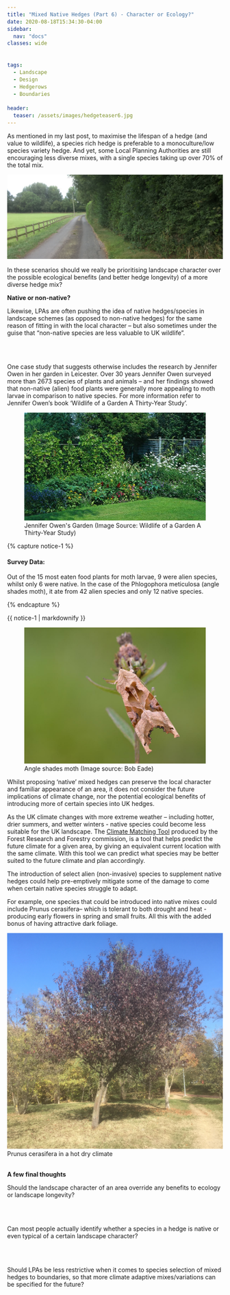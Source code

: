 ```yaml
---
title: "Mixed Native Hedges (Part 6) - Character or Ecology?"
date: 2020-08-18T15:34:30-04:00
sidebar:
  nav: "docs"
classes: wide


tags:
  - Landscape
  - Design
  - Hedgerows
  - Boundaries
  
header:
  teaser: /assets/images/hedgeteaser6.jpg
---
```




<p style="text-align: justify;">

As mentioned in my last post, to maximise the lifespan of a hedge (and value to wildlife), a species rich hedge is preferable to a monoculture/low species variety hedge. And yet, some Local Planning Authorities are still encouraging less diverse mixes, with a single species taking up over 70% of the total mix.

</p>

<img src="/assets/images/hedgeteaser6.jpg" alt="no-alignment">

<p style="text-align: justify;">

In these scenarios should we really be prioritising landscape character over the possible ecological benefits (and better hedge longevity) of a more diverse hedge mix?

</p>

**Native or non-native?**

<p style="text-align: justify;">
  
Likewise, LPAs are often pushing the idea of native hedges/species in landscape schemes (as opposed to non-native hedges) for the same reason of fitting in with the local character – but also sometimes under the guise that “non-native species are less valuable to UK wildlife”. 

<br><br>

One case study that suggests otherwise includes the research by Jennifer Owen in her garden in Leicester. Over 30 years Jennifer Owen surveyed more than 2673 species of plants and animals – and her findings showed that non-native (alien) food plants were generally more appealing to moth larvae in comparison to native species. For more information refer to Jennifer Owen’s book ‘Wildlife of a Garden A Thirty-Year Study’.

</p>


<figure class="half">
    <a href="/assets/images/jenniferowengarden.PNG"><img src="/assets/images/jenniferowengarden.PNG"></a>
    <figcaption>Jennifer Owen's Garden (Image Source: Wildlife of a Garden A Thirty-Year Study) </figcaption>
</figure>


{% capture notice-1 %}

#### Survey Data:

Out of the 15 most eaten food plants for moth larvae, 9 were alien species, whilst only 6 were native. In the case of the Phlogophora meticulosa (angle shades moth), it ate from 42 alien species and only 12 native species.

{% endcapture %}


<div class="notice">
  {{ notice-1 | markdownify }}
</div>

<figure class="half">
    <a href="/assets/images/angle shades, bob eade.jpg"><img src="/assets/images/angle shades, bob eade.jpg"></a>
    <figcaption>Angle shades moth (Image source: Bob Eade) </figcaption>
</figure>

Whilst proposing ‘native’ mixed hedges can preserve the local character and familiar appearance of an area, it does not consider the future implications of climate change, nor the potential ecological benefits of introducing more of certain species into UK hedges.

As the UK climate changes with more extreme weather – including hotter, drier summers, and wetter winters - native species could become less suitable for the UK landscape. The [Climate Matching Tool][climate-match] produced by the Forest Research and Forestry commission, is a tool that helps predict the future climate for a given area, by giving an equivalent current location with the same climate. With this tool we can predict what species may be better suited to the future climate and plan accordingly. 

[climate-match]: https://climatematch.org.uk/


<p style="text-align: justify;">
  
The introduction of select alien (non-invasive) species to supplement native hedges could help pre-emptively mitigate some of the damage to come when certain native species struggle to adapt.

For example, one species that could be introduced into native mixes could include Prunus cerasifera– which is tolerant to both drought and heat - producing early flowers in spring and small fruits. All this with the added bonus of having attractive dark foliage. 

</p>


<img src="/assets/images/prunuscerasifera.JPG" alt="">
<figcaption>Prunus cerasifera in a hot dry climate </figcaption>

<br>

**A few final thoughts**

<p style="text-align: justify;">
  
Should the landscape character of an area override any benefits to ecology or landscape longevity? 

<br><br>

Can most people actually identify whether a species in a hedge is native or even typical of a certain landscape character?

<br><br>

Should LPAs be less restrictive when it comes to species selection of mixed hedges to boundaries, so that more climate adaptive mixes/variations can be specified for the future?

</p>
